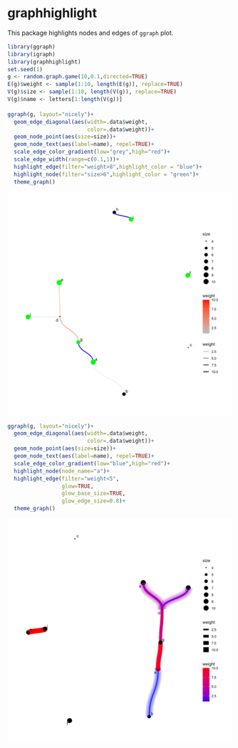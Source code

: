 
<!-- README.md is generated from README.Rmd. Please edit that file -->

# graphhighlight

This package highlights nodes and edges of `ggraph` plot.

``` r
library(ggraph)
library(igraph)
library(graphhighlight)
set.seed(1)
g <- random.graph.game(10,0.1,directed=TRUE)
E(g)$weight <- sample(1:10, length(E(g)), replace=TRUE)
V(g)$size <- sample(1:10, length(V(g)), replace=TRUE)
V(g)$name <- letters[1:length(V(g))]

ggraph(g, layout="nicely")+
  geom_edge_diagonal(aes(width=.data$weight,
                         color=.data$weight))+
  geom_node_point(aes(size=size))+
  geom_node_text(aes(label=name), repel=TRUE)+
  scale_edge_color_gradient(low="grey",high="red")+
  scale_edge_width(range=c(0.1,1))+
  highlight_edge(filter="weight>8",highlight_color = "blue")+
  highlight_node(filter="size>6",highlight_color = "green")+
  theme_graph()
```

<img src="man/figures/README-unnamed-chunk-1-1.png" width="768" style="display: block; margin: auto;" />

``` r
ggraph(g, layout="nicely")+
  geom_edge_diagonal(aes(width=.data$weight,
                         color=.data$weight))+
  geom_node_point(aes(size=size))+
  geom_node_text(aes(label=name), repel=TRUE)+
  scale_edge_color_gradient(low="blue",high="red")+
  highlight_node(node_name="a")+
  highlight_edge(filter="weight<5",
                 glow=TRUE,
                 glow_base_size=TRUE,
                 glow_edge_size=0.8)+
  theme_graph()
```

<img src="man/figures/README-unnamed-chunk-2-1.png" width="768" style="display: block; margin: auto;" />
